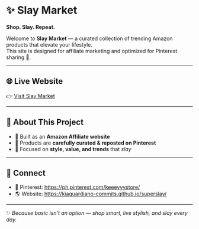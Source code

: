 # ✨ Slay Market  
**Shop. Slay. Repeat.**

Welcome to **Slay Market** — a curated collection of trending Amazon products that elevate your lifestyle.  
This site is designed for affiliate marketing and optimized for Pinterest sharing 💅.

---

## 🌐 Live Website  
👉 [Visit Slay Market](https://kiaguardiano-commits.github.io/superslay/)

---

## 🎯 About This Project  
- 🚀 Built as an **Amazon Affiliate website**  
- 📌 Products are **carefully curated & reposted on Pinterest**  
- 💅 Focused on **style, value, and trends** that *slay*

---

## 🔗 Connect  
- 📌 Pinterest: https://ph.pinterest.com/keeeyyystore/  
- 🌎 Website: https://kiaguardiano-commits.github.io/superslay/

---

✨ *Because basic isn’t an option — shop smart, live stylish, and slay every day.*

